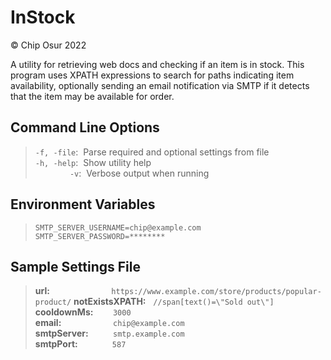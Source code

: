 
# InStock

© Chip Osur 2022

A utility for retrieving web docs and checking if an item is in stock.
This program uses XPATH expressions to search for paths indicating item availability, optionally sending an email notification via SMTP if it detects that the item may be available for order.

## Command Line Options

>`-f, -file`: &nbsp;Parse required and optional settings from file  
>`-h, -help`: &nbsp;Show utility help  
>&nbsp;&nbsp;&nbsp;&nbsp;&nbsp;&nbsp;&nbsp;&nbsp;&nbsp;&nbsp;&nbsp;&nbsp;&nbsp;&nbsp;`-v`: &nbsp;Verbose output when running

## Environment Variables

>`SMTP_SERVER_USERNAME=chip@example.com`  
>`SMTP_SERVER_PASSWORD=********`

## Sample Settings File

>**url:** &nbsp;&nbsp;&nbsp;&nbsp;&nbsp;&nbsp;&nbsp;&nbsp;&nbsp;&nbsp;&nbsp;&nbsp;&nbsp;&nbsp;&nbsp;&nbsp;&nbsp;&nbsp;&nbsp;&nbsp;&nbsp;&nbsp;&nbsp;&nbsp;`https://www.example.com/store/products/popular-product/`
>**notExistsXPATH:** &nbsp;&nbsp;`//span[text()=\"Sold out\"]`  
>**cooldownMs:** &nbsp;&nbsp;&nbsp;&nbsp;&nbsp;&nbsp;&nbsp;`3000`  
>**email:** &nbsp;&nbsp;&nbsp;&nbsp;&nbsp;&nbsp;&nbsp;&nbsp;&nbsp;&nbsp;&nbsp;&nbsp;&nbsp;&nbsp;&nbsp;&nbsp;&nbsp;&nbsp;&nbsp;&nbsp;`chip@example.com`  
>**smtpServer:** &nbsp;&nbsp;&nbsp;&nbsp;&nbsp;&nbsp;&nbsp;&nbsp;&nbsp;`smtp.example.com`  
>**smtpPort:** &nbsp;&nbsp;&nbsp;&nbsp;&nbsp;&nbsp;&nbsp;&nbsp;&nbsp;&nbsp;&nbsp;&nbsp;&nbsp;`587`